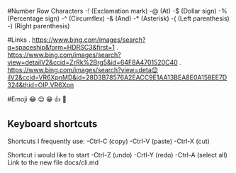#Number Row Characters
-! (Exclamation mark)
-@ (At)
-$ (Dollar sign)
-% (Percentage sign)
-^ (Circumflex)
-& (And)
-* (Asterisk)
-(  (Left parenthesis)
-)  (Right parenthesis)

#Links
. https://www.bing.com/images/search?q=spaceship&form=HDRSC3&first=1
. https://www.bing.com/images/search?view=detailV2&ccid=ZrRk%2Brg5&id=64F8A4701520C40
. https://www.bing.com/images/search?view=deta😊ilV2&ccid=VR6XpnMD&id=28D3B78576A2EACC9E1AA13BEA8E0A158EE7D324&thid=OIP.VR6Xpn

#Emoji
😂
😊
😁
👍
🙌
## Keyboard shortcuts
Shortcuts I frequently use:
-Ctrl-C (copy)
-Ctrl-V (paste)
-Ctrl-X (cut)

Shortcut i would like to start
-Ctrl-Z (undo)
-Crtl-Y (redo)
-Ctrl-A (select all) 
Link to the new file 
docs/cli.md
